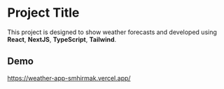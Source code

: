 # Project Title

This project is designed to show weather forecasts and developed using <b>React</b>, <b>NextJS</b>, <b>TypeScript</b>, <b>Tailwind</b>.

## Demo

https://weather-app-smhirmak.vercel.app/
